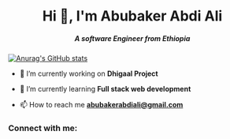 <h1 align="center">Hi 👋, I'm Abubaker Abdi Ali</h1>

<h5 align="center">A software Engineer from Ethiopia</h5>

[![Anurag's GitHub stats](https://github-readme-stats.vercel.app/api?username=Abubaker-s)](https://github.com/anuraghazra/github-readme-stats)

- 🔭 I’m currently working on **Dhigaal Project**

- 🌱 I’m currently learning **Full stack web development**

- 📫 How to reach me **abubakerabdiali@gmail.com**

<h3 align="left">Connect with me:</h3>
<p align="left">
</p>

